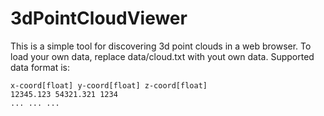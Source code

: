 # 3dPointCloudViewer

This is a simple tool for discovering 3d point clouds in a web browser. To load your own data, replace data/cloud.txt with yout own data. Supported data format is:

```
x-coord[float] y-coord[float] z-coord[float]
12345.123 54321.321 1234
... ... ...
```
